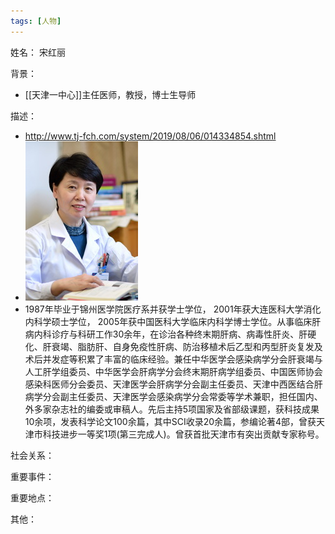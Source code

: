 ```yaml
---
tags: [人物]
---
```


姓名：
宋红丽

背景：
- [[天津一中心]]主任医师，教授，博士生导师

描述：
- http://www.tj-fch.com/system/2019/08/06/014334854.shtml
- ![宋红丽](assets/11192308_623736.jpg)
- 1987年毕业于锦州医学院医疗系并获学士学位， 2001年获大连医科大学消化内科学硕士学位， 2005年获中国医科大学临床内科学博士学位。从事临床肝病内科诊疗与科研工作30余年，在诊治各种终末期肝病、病毒性肝炎、肝硬化、肝衰竭、脂肪肝、自身免疫性肝病、防治移植术后乙型和丙型肝炎复发及术后并发症等积累了丰富的临床经验。兼任中华医学会感染病学分会肝衰竭与人工肝学组委员、中华医学会肝病学分会终末期肝病学组委员、中国医师协会感染科医师分会委员、天津医学会肝病学分会副主任委员、天津中西医结合肝病学分会副主任委员、天津医学会感染病学分会常委等学术兼职，担任国内、外多家杂志社的编委或审稿人。先后主持5项国家及省部级课题，获科技成果10余项，发表科学论文100余篇，其中SCI收录20余篇，参编论著4部，曾获天津市科技进步一等奖1项(第三完成人)。曾获首批天津市有突出贡献专家称号。

社会关系：

重要事件：

重要地点：

其他：
